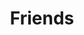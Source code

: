 ---
layout: links     # 必须
title: Friends   # 可选，这是友链页的标题
links:

#  - group: 分组2
#    icon: fas fa-user-tie
#    items:
#    - name:     # 博客名
#      avatar:   # 头像链接
#      url:      # 博客链接
#      backgroundColor: '#3E74C9' # 卡片背景颜色
#      textColor: '#fff'  # 卡片文字颜色
#      tags:     # 标签
#      - 标签1
#      - 标签2

music:
  enable: true      # true（文章内和文章列表都显示） internal（只在文章内显示）
  server: netease   # netease（网易云音乐）tencent（QQ音乐） xiami（虾米） kugou（酷狗）
  type: song        # song （单曲） album （专辑） playlist （歌单） search （搜索）
  id: 590252
  autoplay: true
---
